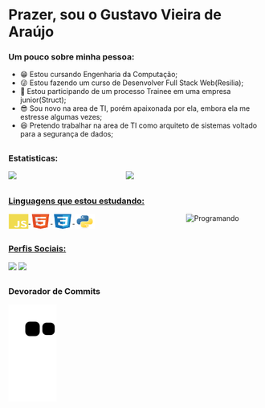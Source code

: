 <h1>Prazer, sou o Gustavo Vieira de Araújo</h1>

<div>
  <h3>
    Um pouco sobre minha pessoa:
  </h3>
    <ul>
      <li>
        😁 Estou cursando Engenharia da Computação;
      </li>
      <li>
        😜 Estou fazendo um curso de Desenvolver Full Stack Web(Resilia);
      </li>
      <li>
        🤩 Estou participando de um processo Trainee em uma empresa junior(Struct);
      </li>
      <li>
        😎 Sou novo na area de TI, porém apaixonada por ela, embora ela me estresse algumas vezes;
      </li>
      <li>
        😆 Pretendo trabalhar na area de TI como arquiteto de sistemas voltado para a segurança de dados;
      </li>
     </ul>
 </div>
 
 ##
 
<div>
  <h3>
    Estatisticas:
  </h3>
    <a href="https://github.com/GustavoVieiraDeAraujo">
    <img hight="530em" width="530em" src="https://github-readme-stats.vercel.app/api?username=GustavoVieiraDeAraujo&show_icons=true&theme=dracula&include_all_commits=true&count_private=true">
    <img hight="230em" width="270em" align="right" src="https://github-readme-stats.vercel.app/api/top-langs/?username=GustavoVieiraDeAraujo&layout=compact&langs_count=7&theme=dracula">  
</div>
 
##
  
<div>
  <h3>
    Linguagens que estou estudando:
  </h3>
    <img align="right" alt="Programando" height="150" width="150" src="https://media2.giphy.com/media/qgQUggAC3Pfv687qPC/giphy.gif?cid=ecf05e47j0rvdbljv3qzcsrcy4ontoh85oml7x7ldya2nv0y&rid=giphy.gif&ct=g">
    <img align="center" alt="Js" height="30" width="40" src="https://raw.githubusercontent.com/devicons/devicon/master/icons/javascript/javascript-plain.svg">
    <img align="center" alt="HTML" height="30" width="40" src="https://raw.githubusercontent.com/devicons/devicon/master/icons/html5/html5-original.svg">
    <img align="center" alt="CSS" height="30" width="40" src="https://raw.githubusercontent.com/devicons/devicon/master/icons/css3/css3-original.svg">
    <img align="center" alt="Python" height="30" width="40" src="https://raw.githubusercontent.com/devicons/devicon/master/icons/python/python-original.svg">
</div>
  
##
  
<div>
  <h3>Perfis Sociais:</h3>
    <a href ="" target="_blank"><img src="https://img.shields.io/badge/-Gmail-%23333?style=for-the-badge&logo=gmail&logoColor=white" target="_blank"></a>
    <a href="https://www.linkedin.com/in/gustavo-vieira-de-ara%C3%BAjo-4538831a4" target="_blank"><img src="https://img.shields.io/badge/-LinkedIn-%230077B5?style=for-the-badge&logo=linkedin&logoColor=white" target="_blank"></a> 
</div>

##
<div>
  <h3>Devorador de Commits</h3>
</div>
  
![Snake animation](https://github.com/GustavoVieiraDeAraujo/GustavoVieiraDeAraujo/blob/output/github-contribution-grid-snake.svg)
